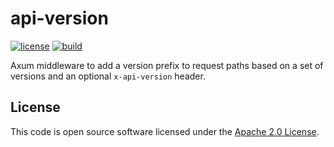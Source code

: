 # api-version

[![license][license-badge]][license-url]
[![build][build-badge]][build-url]

[license-badge]: https://img.shields.io/github/license/scndcloud/api-version
[license-url]: https://github.com/scndcloud/api-version/blob/main/LICENSE
[build-badge]: https://img.shields.io/github/actions/workflow/status/scndcloud/api-version/ci.yaml
[build-url]: https://github.com/scndcloud/api-version/actions/workflows/ci.yaml

Axum middleware to add a version prefix to request paths based on a set of versions and an optional `x-api-version` header.

## License ##

This code is open source software licensed under the [Apache 2.0 License](http://www.apache.org/licenses/LICENSE-2.0.html).
